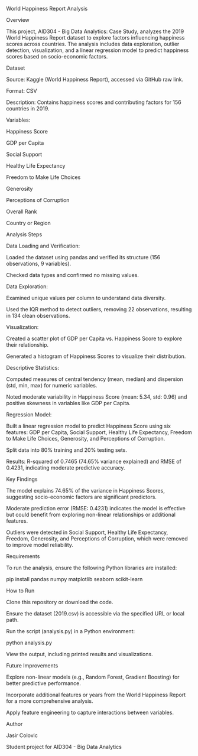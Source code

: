 World Happiness Report Analysis

Overview

This project, AID304 - Big Data Analytics: Case Study, analyzes the 2019 World Happiness Report dataset to explore factors influencing happiness scores across countries. The analysis includes data exploration, outlier detection, visualization, and a linear regression model to predict happiness scores based on socio-economic factors.

Dataset





Source: Kaggle (World Happiness Report), accessed via GitHub raw link.



Format: CSV



Description: Contains happiness scores and contributing factors for 156 countries in 2019.



Variables:





Happiness Score



GDP per Capita



Social Support



Healthy Life Expectancy



Freedom to Make Life Choices



Generosity



Perceptions of Corruption



Overall Rank



Country or Region

Analysis Steps





Data Loading and Verification:





Loaded the dataset using pandas and verified its structure (156 observations, 9 variables).



Checked data types and confirmed no missing values.



Data Exploration:





Examined unique values per column to understand data diversity.



Used the IQR method to detect outliers, removing 22 observations, resulting in 134 clean observations.



Visualization:





Created a scatter plot of GDP per Capita vs. Happiness Score to explore their relationship.



Generated a histogram of Happiness Scores to visualize their distribution.



Descriptive Statistics:





Computed measures of central tendency (mean, median) and dispersion (std, min, max) for numeric variables.



Noted moderate variability in Happiness Score (mean: 5.34, std: 0.96) and positive skewness in variables like GDP per Capita.



Regression Model:





Built a linear regression model to predict Happiness Score using six features: GDP per Capita, Social Support, Healthy Life Expectancy, Freedom to Make Life Choices, Generosity, and Perceptions of Corruption.



Split data into 80% training and 20% testing sets.



Results: R-squared of 0.7465 (74.65% variance explained) and RMSE of 0.4231, indicating moderate predictive accuracy.

Key Findings





The model explains 74.65% of the variance in Happiness Scores, suggesting socio-economic factors are significant predictors.



Moderate prediction error (RMSE: 0.4231) indicates the model is effective but could benefit from exploring non-linear relationships or additional features.



Outliers were detected in Social Support, Healthy Life Expectancy, Freedom, Generosity, and Perceptions of Corruption, which were removed to improve model reliability.

Requirements

To run the analysis, ensure the following Python libraries are installed:

pip install pandas numpy matplotlib seaborn scikit-learn

How to Run





Clone this repository or download the code.



Ensure the dataset (2019.csv) is accessible via the specified URL or local path.



Run the script (analysis.py) in a Python environment:

python analysis.py



View the output, including printed results and visualizations.

Future Improvements





Explore non-linear models (e.g., Random Forest, Gradient Boosting) for better predictive performance.



Incorporate additional features or years from the World Happiness Report for a more comprehensive analysis.



Apply feature engineering to capture interactions between variables.

Author





Jasir Colovic



Student project for AID304 - Big Data Analytics
